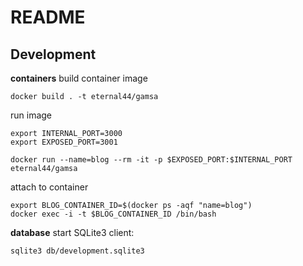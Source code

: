 # README

## Development

**containers**
build container image
```
docker build . -t eternal44/gamsa
```

run image
```
export INTERNAL_PORT=3000
export EXPOSED_PORT=3001

docker run --name=blog --rm -it -p $EXPOSED_PORT:$INTERNAL_PORT eternal44/gamsa
```

attach to container
```
export BLOG_CONTAINER_ID=$(docker ps -aqf "name=blog")
docker exec -i -t $BLOG_CONTAINER_ID /bin/bash
```

**database**
start SQLite3 client:
```
sqlite3 db/development.sqlite3
```

